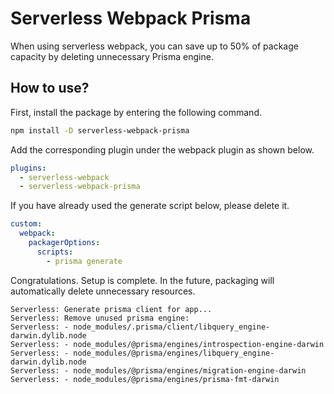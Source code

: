 # Serverless Webpack Prisma

When using serverless webpack, you can save up to 50% of package capacity by deleting unnecessary Prisma engine.

## How to use?

First, install the package by entering the following command.

```sh
npm install -D serverless-webpack-prisma
```

Add the corresponding plugin under the webpack plugin as shown below.

```yaml
plugins:
  - serverless-webpack
  - serverless-webpack-prisma
```

If you have already used the generate script below, please delete it.

```yaml
custom:
  webpack:
    packagerOptions:
      scripts:
        - prisma generate
```

Congratulations. Setup is complete. In the future, packaging will automatically delete unnecessary resources.

```
Serverless: Generate prisma client for app...
Serverless: Remove unused prisma engine:
Serverless: - node_modules/.prisma/client/libquery_engine-darwin.dylib.node
Serverless: - node_modules/@prisma/engines/introspection-engine-darwin
Serverless: - node_modules/@prisma/engines/libquery_engine-darwin.dylib.node
Serverless: - node_modules/@prisma/engines/migration-engine-darwin
Serverless: - node_modules/@prisma/engines/prisma-fmt-darwin
```
